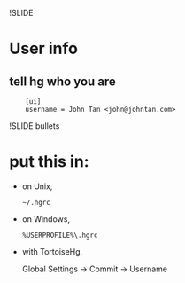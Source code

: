 !SLIDE

# User info #

## tell hg who you are ##

		[ui]
		username = John Tan <john@johntan.com>

!SLIDE bullets

# put this in:
- on Unix,

  `~/.hgrc`

- on Windows,

  `%USERPROFILE%\.hgrc`

- with TortoiseHg,

  Global Settings -> Commit -> Username
